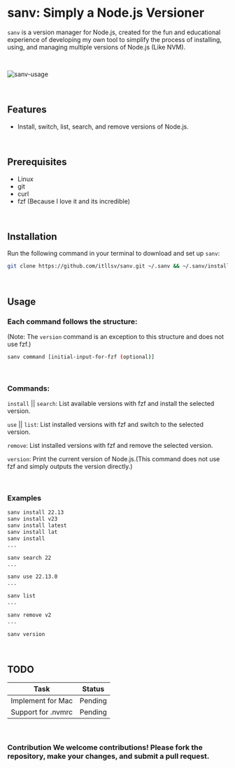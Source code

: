 # sanv: Simply a Node.js Versioner

```sanv``` is a version manager for Node.js, created for the fun and educational experience of developing my own tool to simplify the process of installing, using, and managing multiple versions of Node.js (Like NVM).

<br />

![sanv-usage](https://github.com/user-attachments/assets/a84ef32c-1477-4ae0-991f-b71d81bd8bbd)

<br/>

## Features 
- Install, switch, list, search, and remove versions of Node.js.
  
<br/>

## Prerequisites 
- Linux
- git
- curl
- fzf (Because I love it and its incredible)

<br/>

## Installation 

Run the following command in your terminal to download and set up ```sanv```: 
```bash 
git clone https://github.com/itllsv/sanv.git ~/.sanv && ~/.sanv/install.sh
``` 

<br/>

## Usage 
### Each command follows the structure:
(Note: The ```version``` command is an exception to this structure and does not use fzf.)
```bash 
sanv command [initial-input-for-fzf (optional)]
```

<br/>

### Commands:
```install``` || ```search```: List available versions with fzf and install the selected version.

```use``` || ```list```: List installed versions with fzf and switch to the selected version.

```remove```: List installed versions with fzf and remove the selected version.

```version```: Print the current version of Node.js.(This command does not use fzf and simply outputs the version directly.)

<br/>

### Examples
```bash
sanv install 22.13
sanv install v23
sanv install latest
sanv install lat
sanv install
...

sanv search 22
...

sanv use 22.13.0
...

sanv list
...

sanv remove v2
...

sanv version
```

<br/>

## TODO
| Task               | Status  |
|--------------------|---------|
| Implement for Mac  | Pending |
| Support for .nvmrc | Pending |

<br/>

### Contribution We welcome contributions! Please fork the repository, make your changes, and submit a pull request. 
